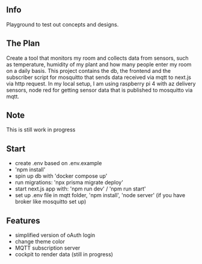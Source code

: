 ## Info
Playground to test out concepts and designs.

## The Plan
Create a tool that monitors my room and collects data from sensors, such as temperature, humidity of my plant and how many people enter my room on a daily basis.
This project contains the db, the frontend and the subscriber script for mosquitto that sends data received via mqtt to next.js via http request. 
In my local setup, I am using raspberry pi 4 with az delivery sensors, node red for getting sensor data that is published to mosquitto via mqtt. 

## Note
This is still work in progress

## Start
- create .env based on .env.example
- 'npm install'
- spin up db with 'docker compose up'
- run migrations: 'npx prisma migrate deploy'
- start next.js app with: 'npm run dev' / 'npm run start'
- set up .env file in mqtt folder, 'npm install', 'node server' (if you have broker like mosquitto set up)

## Features
- simplified version of oAuth login
- change theme color
- MQTT subscription server
- cockpit to render data (still in progress)
